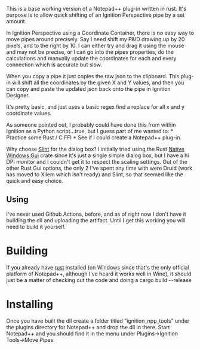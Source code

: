 This is a base working version of a Notepad++ plug-in written in rust. It's purpose is to allow quick shifting of an Ignition Perspective pipe by a set amount.

In Ignition Perspective using a Coordinate Container, there is no easy way to move pipes around precisely. Say I need shift my P&ID drawing up by 20 pixels, and to the right by 10. I can either try and drag it using the mouse and may not be precise, or I can go into the pipes properties, do the calculations and manually update the coordinates for each and every connection which is accurate but slow.

When you copy a pipe it just copies the raw json to the clipboard. This plug-in will shift all the coordinates by the given X and Y values, and then you can copy and paste the updated json back onto the pipe in Ignition Designer.

It's pretty basic, and just uses a basic regex find a replace for all x and y coordinate values.

As someone pointed out, I probably could have done this from within Ignition as a Python script...true, but I guess part of me wanted to:
    * Practice some Rust / C FFI
    * See if I could create a Notepad++ plug-in.

Why choose [Slint](https://slint.dev/) for the dialog box? I initially tried using the Rust [Native Windows Gui](https://crates.io/crates/native-windows-gui) crate since it's just a single simple dialog box, but I have a hi DPI monitor and I couldn't get it to respect the scaling settings. Out of the other Rust Gui options, the only 2 I've spent any time with were Druid (work has moved to Xilem which isn't ready) and Slint, so that seemed like the quick and easy choice.

## Using
I've never used Github Actions, before, and as of right now I don't have it building the dll and uploading the artifact. Until I get this working you will need to build it yourself.

# Building
If you already have [rust](https://www.rust-lang.org/) installed (on Windows since that's the only official platform of Notepad++, although I've heard it works well in Wine), it should just be a matter of checking out the code and doing a cargo build --release

# Installing
Once you have built the dll create a folder titled "ignition_npp_tools" under the plugins directory for Notepad++ and drop the dll in there. Start Notepad++ and you should find it in the menu under Plugins->Ignition Tools->Move Pipes